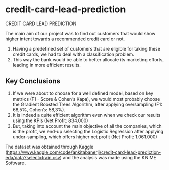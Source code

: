 # credit-card-lead-prediction
CREDIT CARD LEAD PREDICTION

The main aim of our project was to find out customers that would show higher intent towards a recommended credit card or not.

1. Having a predefined set of customers that are eligible for taking these credit cards, we had to deal with a classification problem.
2. This way the bank would be able to better allocate its marketing efforts, leading in more efficient results.


## Key Conclusions

1. If we were about to choose for a well defined model, based on key metrics (F1 - Score & Cohen’s Kapa), we would most probably choose the Gradient Boosted Trees Algorithm, after applying oversampling (F1: 68,5%, Cohen’s: 58,3%).
2. It is indeed a quite efficient algorithm even when we check our results using the KPIs (Net Profit: 834.000)
3. But, taking into account the main objective of all the companies, which is the profit, we end-up selecting the Logistic Regression after applying under-sampling, which offers higher net profit (Net Profit: 1.061.000)


The dataset was obtained through Kaggle (https://www.kaggle.com/code/ankitabanerji/credit-card-lead-prediction-eda/data?select=train.csv) and the analysis was made using the KNIME Software.
